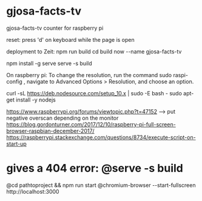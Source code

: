 # gjosa-facts-tv
gjosa-facts-tv counter for raspberry pi

reset: 
press 'd' on keyboard while the page is open

deployment to Zeit:
npm run build
cd build
now --name gjosa-facts-tv

npm install -g serve
serve -s build

On raspberry pi:
To change the resolution, run the command sudo raspi-config , navigate to Advanced Options > Resolution, and choose an option.

curl -sL https://deb.nodesource.com/setup_10.x | sudo -E bash -
sudo apt-get install -y nodejs

https://www.raspberrypi.org/forums/viewtopic.php?t=47152 
--> put negative overscan depending on the monitor
https://blog.gordonturner.com/2017/12/10/raspberry-pi-full-screen-browser-raspbian-december-2017/
https://raspberrypi.stackexchange.com/questions/8734/execute-script-on-start-up

# gives a 404 error: @serve -s build
@cd pathtoproject && npm run start
@chromium-browser --start-fullscreen http://localhost:3000
